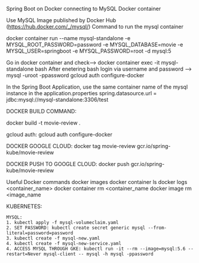 Spring Boot on Docker connecting to MySQL Docker container

Use MySQL Image published by Docker Hub (https://hub.docker.com/_/mysql/) Command to run the mysql container 

docker container run --name mysql-standalone -e MYSQL_ROOT_PASSWORD=password -e MYSQL_DATABASE=movie -e MYSQL_USER=springboot -e MYSQL_PASSWORD=root -d mysql:5

Go in docker container and check--> docker container exec -it mysql-standalone bash
After enetering bash login via username and password
--> mysql -uroot -ppassword
gcloud auth configure-docker


In the Spring Boot Application, use the same container name of the mysql instance in the application.properties spring.datasource.url = jdbc:mysql://mysql-standalone:3306/test

DOCKER BUILD COMMAND:

docker build -t movie-review .

gcloud auth:
gcloud auth configure-docker

DOCKER GOOGLE CLOUD:
docker tag movie-review gcr.io/spring-kube/movie-review 

DOCKER PUSH TO GOOGLE CLOUD:
docker push gcr.io/spring-kube/movie-review




Useful Docker commands
docker images
docker container ls
docker logs <container_name>
docker container rm <container_name
docker image rm <image_name

KUBERNETES:

    MYSQL:
    1. kubectl apply -f mysql-volumeclaim.yaml
    2. SET PASSWORD: kubectl create secret generic mysql --from-literal=password=password 
    3. kubectl create -f mysql-new.yaml
    4. kubectl create -f mysql-new-service.yaml
    4. ACCESS MYSQL THROUGH GKE: kubectl run -it --rm --image=mysql:5.6 --restart=Never mysql-client -- mysql -h mysql -ppassword





